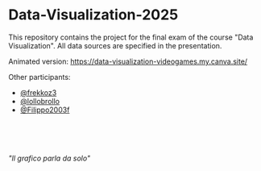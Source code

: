 # Data-Visualization-2025
This repository contains the project for the final exam of the course "Data Visualization". 
All data sources are specified in the presentation.

Animated version:
https://data-visualization-videogames.my.canva.site/


Other participants: 
- [@frekkoz3](https://github.com/frekkoz3)
- [@lollobrollo](https://github.com/lollobrollo)
- [@Filippo2003f](https://github.com/Filippo2003f)

</br>
</br>
</br>

  *"Il grafico parla da solo"*
